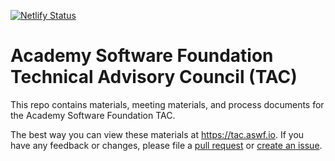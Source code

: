[![Netlify Status](https://api.netlify.com/api/v1/badges/a76820ec-1092-49fb-8538-a82900b711b0/deploy-status)](https://app.netlify.com/sites/aswf-tac/deploys)

# Academy Software Foundation Technical Advisory Council (TAC)

This repo contains materials, meeting materials, and process documents for the Academy Software Foundation TAC.

The best way you can view these materials at https://tac.aswf.io. If you have any feedback or changes, please file a [pull request](https://github.com/AcademySoftwareFoundation/tac/pulls) or [create an issue](https://github.com/AcademySoftwareFoundation/tac/issues).
